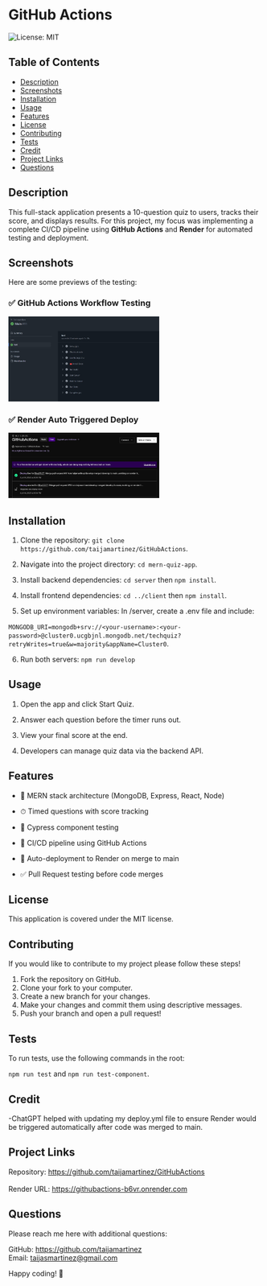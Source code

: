 # GitHub Actions
![License: MIT](https://img.shields.io/badge/License-MIT-yellow.svg)

## Table of Contents
- [Description](#description)
- [Screenshots](#screenshots)
- [Installation](#installation)
- [Usage](#usage)
- [Features](#features)
- [License](#license)
- [Contributing](#contributing)
- [Tests](#tests)
- [Credit](#credit)
- [Project Links](#project-links)
- [Questions](#questions)


## Description

This full-stack application presents a 10-question quiz to users, tracks their score, and displays results. For this project, my focus was implementing a complete CI/CD pipeline using **GitHub Actions** and **Render** for automated testing and deployment.


## Screenshots

Here are some previews of the testing:

### ✅ GitHub Actions Workflow Testing
<img src="client/assets/maintest.jpg" width="300">

### ✅ Render Auto Triggered Deploy
<img src="client/assets/rendertesting.jpg" width="300">



## Installation
1. Clone the repository: `git clone https://github.com/taijamartinez/GitHubActions`.

2. Navigate into the project directory:
`cd mern-quiz-app`.

3. Install backend dependencies:
`cd server` then `npm install`.

4. Install frontend dependencies:
`cd ../client` then `npm install`.

5. Set up environment variables:
In /server, create a .env file and include:

`MONGODB_URI=mongodb+srv://<your-username>:<your-password>@cluster0.ucgbjnl.mongodb.net/techquiz?retryWrites=true&w=majority&appName=Cluster0`.

6. Run both servers:
`npm run develop`



## Usage

1. Open the app and click Start Quiz.

2. Answer each question before the timer runs out.

3. View your final score at the end.

4. Developers can manage quiz data via the backend API.


## Features

- 🧠 MERN stack architecture (MongoDB, Express, React, Node)

- ⏱ Timed questions with score tracking

- 🧪 Cypress component testing

- 🔁 CI/CD pipeline using GitHub Actions

- 🚀 Auto-deployment to Render on merge to main

- ✅ Pull Request testing before code merges


## License

This application is covered under the MIT license.


## Contributing

If you would like to contribute to my project please follow these steps!

1. Fork the repository on GitHub.
2. Clone your fork to your computer.
3. Create a new branch for your changes.
4. Make your changes and commit them using descriptive messages.
5. Push your branch and open a pull request!


## Tests

To run tests, use the following commands in the root:

`npm run test` and `npm run test-component`.



## Credit

-ChatGPT helped with updating my deploy.yml file to ensure Render would be triggered automatically after code was merged to main.


## Project Links

Repository: https://github.com/taijamartinez/GitHubActions <br><br>
Render URL: https://githubactions-b6vr.onrender.com


## Questions

Please reach me here with additional questions:

GitHub: https://github.com/taijamartinez <br>
Email: taijasmartinez@gmail.com </p>



Happy coding! 🚀 
